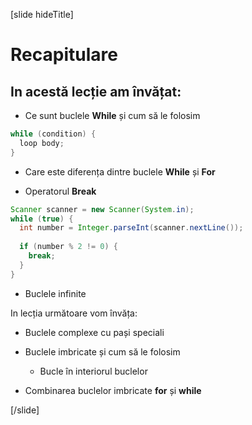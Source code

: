 [slide hideTitle]
# Recapitulare

## In acestă lecție am învățat: 

- Ce sunt buclele **While** și cum să le folosim 

```java
while (condition) {
  loop body;
}
```

- Care este diferența dintre buclele **While** și **For** 

- Operatorul **Break** 

```java
Scanner scanner = new Scanner(System.in);
while (true) {
  int number = Integer.parseInt(scanner.nextLine());
  
  if (number % 2 != 0) {
    break;
  }
}
```

- Buclele infinite

In lecția următoare vom învăța:

- Buclele complexe cu pași speciali

- Buclele imbricate și cum să le folosim

  * Bucle în interiorul buclelor

- Combinarea buclelor imbricate **for** și **while**



[/slide]